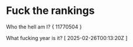 # Fuck the rankings

Who the hell am I?
{ 11770504 }

What fucking year is it?
[ 2025-02-26T00:13:20Z ]
